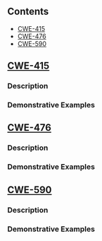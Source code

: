## Contents
* [CWE-415](#cwe-415)
* [CWE-476](#cwe-476)
* [CWE-590](#cwe-590)
## [CWE-415](https://cwe.mitre.org/data/definitions/415.html)
### Description
### Demonstrative Examples

## [CWE-476](https://cwe.mitre.org/data/definitions/476.html)
### Description
### Demonstrative Examples

## [CWE-590](https://cwe.mitre.org/data/definitions/590.html)
### Description
### Demonstrative Examples



